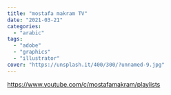```yaml
---
title: "mostafa makram TV"
date: "2021-03-21"
categories:
  - "arabic"
tags:
  - "adobe"
  - "graphics"
  - "illustrator‎"
cover: "https://unsplash.it/400/300/?unnamed-9.jpg"
---
```


https://www.youtube.com/c/mostafamakram/playlists
